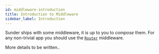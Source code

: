 ```yaml
---
id: middleware-introduction
title: Introduction to Middleware
sidebar_label: Introduction
---
```


Sunder ships with some middleware, it is up to you to *compose* them. For any non-trivial app you should use the [`Router`](/docs/middleware-router) middleware.


More details to be written..
